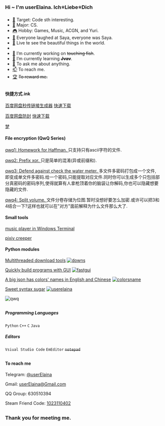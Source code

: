 ### Hi ~ I'm userElaina. Ich⭐Liebe⭐Dich

- [🌸](https://github.com/userElaina) Target: Code sth interesting.
- [🏫](https://en.wikipedia.org/wiki/Computer_science) Major: CS.
- [🎮](https://zh.moegirl.org.cn/%E7%99%BE%E5%90%88(%E8%90%8C%E5%B1%9E%E6%80%A7)#) Hobby: Games, Music, ACGN, and Yuri. 
- [🤡](https://zh.moegirl.org.cn/zh-tw/%E6%B2%99%E8%80%B6(%E9%AD%94%E5%A5%B3%E4%B9%8B%E6%97%85)#) Everyone laughed at Saya, everyone was Saya.
- [📖](https://www.zhihu.com/equation?tex=%E6%AD%A4%E5%A4%84%E7%95%99%E7%BB%99%E6%88%91%E5%8D%9A%E5%AE%A2(%E6%9C%AA%E5%AE%8C%E6%88%90)%7B%5Crm%20relax%7D%E9%A1%B5%20Q%5Comega%20Q) Live te see the beautiful things in the world.
- 
- [🔭](https://telegra.ph/%E8%BA%BA%E5%B9%B3%E5%8D%B3%E6%98%AF%E6%AD%A3%E4%B9%89-06-23) I’m currently working on ~~touching fish~~.
- [🌱](https://github.com/userElaina/java-network-disk) I’m currently learning **~~Jvav~~**.
- [💬](https://github.com/userelaina/userelaina/issues) To ask me about anything.
- [📫](#to-reach-me) To reach me.
- [🏆](#to-reward-me) ~~To reward me.~~

##

#### 快捷方式.ink

[百度网盘秒传链接生成器](https://github.com/userElaina/panbaidu-miao-chuan)
[快速下载](https://github.com/userElaina/panbaidu-miao-chuan/releases/download/1.1.0/miaochuan.exe)

[百度网盘防封](https://github.com/userElaina/naive-confuse)
[快速下载](https://github.com/userElaina/naive-confuse/releases/download/0.0.3/qwq2.exe)

[梦](https://github.com/userElaina/dream)

#### File encryption (QwQ Series)

[qwq1: Homework for Haffman. ](https://github.com/userElaina/naive-Huffman)
只支持只有ascii字符的文件.

[qwq2: Prefix xor. ](https://github.com/userElaina/naive-confuse)
只是简单的混淆(异或前缀和).

[qwq3: Defend against check the water meter. ](https://github.com/userElaina/one-file-with-many-password)
多文件多密码打包成一个文件,即变成单文件多密码.给一个密码,只能提取对应文件.同时你可以生成多个只包括部分真密码的密码序列,使得就算有人拿枪顶着你的脑袋让你解码,你也可以隐藏想要隐藏的文件.

[qwq4: Split volume. ](https://github.com/userElaina/big-file-2-small-bmp)
文件分卷存储为位图.暂时没想好要怎么加密.或许可以把3和4结合一下?这样也就可以在"对方"面前解释为什么文件那么大了.

#### Small tools

[music player in Windows Terminal](https://github.com/userElaina/console-music-player)

[pixiv creeper](https://github.com/userElaina/pixiv-creeper-2)

#### Python modules

[Multithreaded download tools](https://github.com/userElaina/downs)
[![downs](https://img.shields.io/pypi/v/downs.svg?label=downs)](https://pypi.org/project/downs/)

[Quickly build programs with GUI](https://github.com/userElaina/fastgui)
[![fastgui](https://img.shields.io/pypi/v/fastgui.svg?label=fastgui)](https://pypi.org/project/fastgui/)

[A big json has colors' names in English and Chinese](https://github.com/userElaina/json-colorsname)
[![colorsname](https://img.shields.io/pypi/v/colorsname.svg?label=colorsname)](https://pypi.org/project/colorsname)

[Sweet syntax sugar](https://github.com/userElaina/sugar)
[![userelaina](https://img.shields.io/pypi/v/userelaina.svg?label=userelaina)](https://pypi.org/project/userelaina)

![qwq](https://github-readme-stats.vercel.app/api?username=userElaina)

##

##### Programming Languages

`Python` `C++` `C` `Java`

##### Editors

`Vsiual Studio Code` `EmEditor` ~~`notepad`~~

##

#### To reach me

Telegram: [@userElaina](https://t.me/userelaina)

Gmail: userElaina@Gmail.com

QQ Group: 630510394

Steam Friend Code: [1023110402](https://steamcommunity.com/id/userElaina)

##

### Thank you for meeting me.
